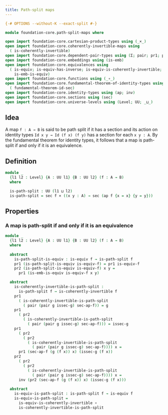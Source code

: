 ```yaml
---
title: Path-split maps
---
```


```agda
{-# OPTIONS --without-K --exact-split #-}

module foundation-core.path-split-maps where

open import foundation-core.cartesian-product-types using (_×_)
open import foundation-core.coherently-invertible-maps using
  ( is-coherently-invertible)
open import foundation-core.dependent-pair-types using (Σ; pair; pr1; pr2)
open import foundation-core.embeddings using (is-emb)
open import foundation-core.equivalences using
  ( is-equiv; is-equiv-has-inverse; is-equiv-is-coherently-invertible;
    is-emb-is-equiv)
open import foundation-core.functions using (_∘_)
open import foundation-core.fundamental-theorem-of-identity-types using
  ( fundamental-theorem-id-sec)
open import foundation-core.identity-types using (ap; inv)
open import foundation-core.sections using (sec)
open import foundation-core.universe-levels using (Level; UU; _⊔_)
```

## Idea

A map `f : A → B` is said to be path split if it has a section and its action on identity types `Id x y → Id (f x) (f y)` has a section for each `x y : A`. By the fundamental theorem for identity types, it follows that a map is path-split if and only if it is an equivalence.

## Definition

```agda
module _
  {l1 l2 : Level} {A : UU l1} {B : UU l2} (f : A → B)
  where

  is-path-split : UU (l1 ⊔ l2)
  is-path-split = sec f × ((x y : A) → sec (ap f {x = x} {y = y}))
```

## Properties

### A map is path-split if and only if it is an equivalence

```agda
module _
  {l1 l2 : Level} {A : UU l1} {B : UU l2} (f : A → B)
  where
  
  abstract
    is-path-split-is-equiv : is-equiv f → is-path-split f
    pr1 (is-path-split-is-equiv is-equiv-f) = pr1 is-equiv-f
    pr2 (is-path-split-is-equiv is-equiv-f) x y =
      pr1 (is-emb-is-equiv is-equiv-f x y)

  abstract
    is-coherently-invertible-is-path-split :
      is-path-split f → is-coherently-invertible f
    pr1
      ( is-coherently-invertible-is-path-split
        ( pair (pair g issec-g) sec-ap-f)) = g
    pr1
      ( pr2
        ( is-coherently-invertible-is-path-split
          ( pair (pair g issec-g) sec-ap-f))) = issec-g
    pr1
      ( pr2
        ( pr2
          ( is-coherently-invertible-is-path-split
            ( pair (pair g issec-g) sec-ap-f)))) x =
      pr1 (sec-ap-f (g (f x)) x) (issec-g (f x))
    pr2
      ( pr2
        ( pr2
          ( is-coherently-invertible-is-path-split
            ( pair (pair g issec-g) sec-ap-f)))) x =
      inv (pr2 (sec-ap-f (g (f x)) x) (issec-g (f x)))
         
  abstract
    is-equiv-is-path-split : is-path-split f → is-equiv f
    is-equiv-is-path-split =
      is-equiv-is-coherently-invertible ∘
      is-coherently-invertible-is-path-split
```
